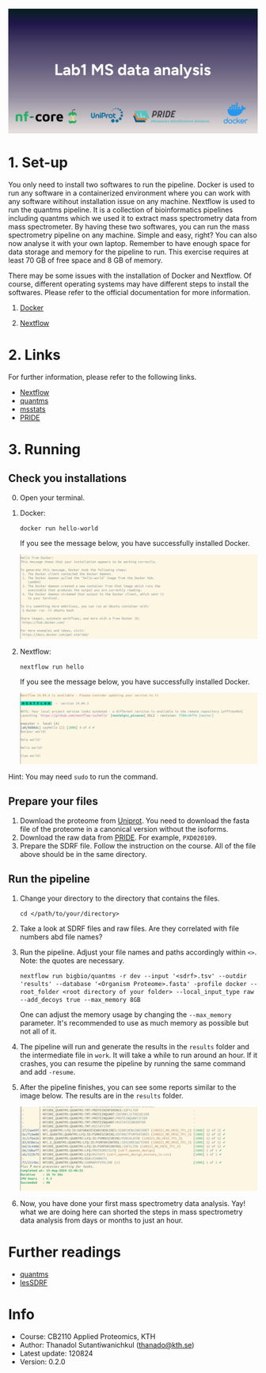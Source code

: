 ![alt text](/images/header.png)
# 1. Set-up 

You only need to install two softwares to run the pipeline. Docker is used to run any software in a containerized environment where you can work with any software witihout installation issue on any machine. Nextflow is used to run the quantms pipeline. It is a collection of bioinformatics pipelines including quantms which we used it to extract mass spectrometry data from mass spectrometer. By having these two softwares, you can run the mass spectrometry pipeline on any machine. Simple and easy, right? You can also now analyse it with your own laptop. Remember to have enough space for data storage and memory for the pipeline to run. This exercise requires at least 70 GB of free space and 8 GB of memory.

There may be some issues with the installation of Docker and Nextflow. Of course, different operating systems may have different steps to install the softwares. Please refer to the official documentation for more information.

1. [Docker](https://docs.docker.com/engine/install/)


2. [Nextflow](https://www.nextflow.io/docs/latest/install.html) 

# 2. Links 
For further information, please refer to the following links. 
- [Nextflow](https://www.nextflow.io/)
- [quantms](https://docs.quantms.org/en/latest/) 
- [msstats](https://bioconductor.org/packages/release/bioc/html/MSstats.html) 
- [PRIDE](https://www.ebi.ac.uk/pride/archive/) 

# 3. Running 
## Check you installations 
0. Open your terminal.
1. Docker: 
    ```
    docker run hello-world
    ```

    If you see the message below, you have successfully installed Docker. 
    
    ![alt text](images/docker.png)

2. Nextflow: 
    ```
    nextflow run hello
    ``` 

    If you see the message below, you have successfully installed Docker. 
    
    ![alt text](images/nextflow.png? )

Hint: You may need `sudo` to run the command.


## Prepare your files
1. Download the proteome from [Uniprot](https://www.uniprot.org/). You need to download the fasta file of the proteome in a canonical version without the isoforms.
2. Download the raw data from [PRIDE](https://www.ebi.ac.uk/pride/archive/). For example, `PXD020109`. 
3. Prepare the SDRF file. Follow the instruction on the course. 
All of the file above should be in the same directory.

## Run the pipeline 
1. Change your directory to the directory that contains the files.

    ```
    cd </path/to/your/directory>
    ```
    
2. Take a look at SDRF files and raw files. Are they correlated with file numbers abd file names?
3. Run the pipeline. Adjust your file names and paths accordingly within `<>`. Note: the quotes are necessary.
    
    ```
    nextflow run bigbio/quantms -r dev --input '<sdrf>.tsv' --outdir 'results' --database '<Organism Proteome>.fasta' -profile docker --root_folder <root directory of your folder> --local_input_type raw --add_decoys true --max_memory 8GB
    ```
    One can adjust the memory usage by changing the `--max_memory` parameter. It's recommended to use as much memory as possible but not all of it.
4. The pipeline will run and generate the results in the `results` folder and the intermediate file in `work`. It will take a while to run around an hour. If it crashes, you can resume the pipeline by running the same command and add `-resume`.
5. After the pipeline finishes, you can see some reports similar to the image below. The results are in the `results` folder. 

    ![alt text](/images/done.png )
6. Now, you have done your first mass spectrometry data analysis. Yay! what we are doing here can shorted the steps in mass spectrometry data analysis from days or months to just an hour.

# Further readings 

- [quantms](https://www.nature.com/articles/s41592-024-02343-1)
- [lesSDRF](https://www.nature.com/articles/s41467-023-42543-5/)

# Info 
- Course: CB2110 Applied Proteomics, KTH 
- Author: Thanadol Sutantiwanichkul (thanado@kth.se)
- Latest update: 120824
- Version: 0.2.0 